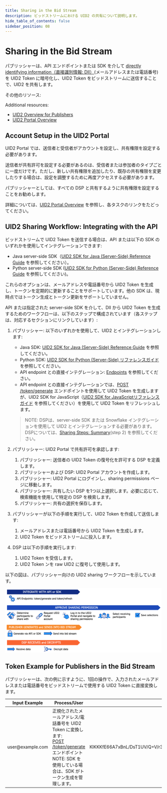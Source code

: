 ```yaml
---
title: Sharing in the Bid Stream
description: ビッドストリームにおける UID2 の共有について説明します。
hide_table_of_contents: false
sidebar_position: 08
---
```


# Sharing in the Bid Stream

<!-- It includes the following:

- [Account Setup in the UID2 Portal](#account-setup-in-the-uid2-portal)
- [UID2 Sharing Workflow: Integrating with the API](#uid2-sharing-workflow-integrating-with-the-api)
- [Token Example for Publishers in the Bid Stream](#token-example-for-publishers-in-the-bid-stream) -->

パブリッシャーは、API エンドポイントまたは SDK を介して [directly identifying information（直接識別情報: DII）](../ref-info/glossary-uid.md#gl-dii)(メールアドレスまたは電話番号) を UID2 Token に暗号化し、UID2 Token をビッドストリームに送信することで、UID2 を共有します。


その他のリソース:

Additional resources:
- [UID2 Overview for Publishers](../overviews/overview-publishers.md)
- [UID2 Portal Overview](../portal/portal-overview.md)

## Account Setup in the UID2 Portal

UID2 Portal では、送信者と受信者がアカウントを設定し、共有権限を設定する必要があります。

送信者が共有許可を設定する必要があるのは、受信者または参加者のタイプごとに一度だけです。ただし、新しい共有権限を追加したり、既存の共有権限を変更したりする場合は、設定を調整するために再度アクセスする必要があります。

パブリッシャーとしては、すべての DSP と共有するように共有権限を設定することをお勧めします。

詳細については、[UID2 Portal Overview](../portal/portal-overview.md) を参照し、各タスクのリンクをたどってください。

## UID2 Sharing Workflow: Integrating with the API

ビッドストリームで UID2 Token を送信する場合は、API または以下の SDK のいずれかを使用してインテグレーションできます:

- Java server-side SDK（[UID2 SDK for Java (Server-Side) Reference Guide](../sdks/uid2-sdk-ref-java.md) を参照してください）。
- Python server-side SDK ([UID2 SDK for Python (Server-Side) Reference Guide](../sdks/uid2-sdk-ref-python.md) を参照してください)。

これらのオプションは、メールアドレスや電話番号から UID2 Token を生成し、トークンを定期的に更新することをサポートしています。他の SDK は、現時点ではトークン生成とトークン更新をサポートしていません。

API または指定された server-side SDK を介して、DII から UID2 Token を生成するためのワークフローは、以下のステップで構成されています（各ステップは、対応するセクションにリンクしています）:

1. パブリッシャー: 以下のいずれかを使用して、UID2 とインテグレーションします:

   - Java SDK: [UID2 SDK for Java (Server-Side) Reference Guide](../sdks/uid2-sdk-ref-java.md) を参照してください。
   - Python SDK: [UID2 SDK for Python (Server-Side) リファレンスガイド](../sdks/uid2-sdk-ref-python.md) を参照してください。
   - API endpoint との直接インテグレーション: [Endpoints](/docs/category/endpoints-v2) を参照してください。
   - API endpoint との直接インテグレーションでは、[POST /token/generate](../endpoints/post-token-generate.md) エンドポイントを使用して UID2 Token を生成しますが、UID2 SDK for JavaScript（[UID2 SDK for JavaScriptリファレンスガイド](../sdks/client-side-identity.md) を参照してください）を使用して UID2 Token をリフレッシュします。

   >NOTE: DSPは、server-side SDK または Snowflake インテグレーションを使用して UID2 とインテグレーションする必要があります。DSPについては、[Sharing Steps: Summary](sharing-implementing.md#sharing-steps-summary)(step 2) を参照してください。

1. パブリッシャー: UID2 Portal で共有許可を承認します:

   1. パブリッシャー: 送信者の UID2 Token の復号化を許可する DSP を定義します。
   1. パブリッシャーおよび DSP: UID2 Portal アカウントを作成します。
   1. パブリッシャー: UID2 Portal にログインし、sharing permissions ページに移動します。
   1. パブリッシャー: 共有したい DSP を1つ以上選択します。必要に応じて、検索機能を使用して特定の DSP を検索します。
   1. パブリッシャー: 共有の選択を保存します。

1. パブリッシャーが以下の手順を実行して、UID2 Token を作成して送信します:

   1. メールアドレスまたは電話番号から UID2 Token を生成します。
   1. UID2 Token をビッドストリームに投入します。

1. DSP は以下の手順を実行します:

   1. UID2 Token を受信します。
   1. UID2 Token ンを raw UID2 に復号して使用します。

以下の図は、パブリッシャー向けの UID2 sharing ワークフローを示しています。

![UID2 Sharing Permission Integration Workflow for publishers](images/UID2_Sharing_Diagram_Integrate_SDK_Bid_Stream.png)

## Token Example for Publishers in the Bid Stream

パブリッシャーは、次の例に示すように、1回の操作で、入力されたメールアドレスまたは電話番号をビッドストリームで使用する UID2 Token に直接変換します。

<table>
<colgroup>
    <col style={{
      width: "30%"
    }} />
    <col style={{
      width: "40%"
    }} />
    <col style={{
      width: "30%"
    }} />
   
  </colgroup>
<thead>
<tr>
<th>Input Example</th>
<th>Process/User</th>
<th >Result</th>
</tr>
</thead>
<tbody>
<tr>
<td>user@example.com</td>
<td>正規化されたメールアドレス/電話番号を UID2 Token に変換します:<br/><a href="../endpoints/post-token-generate">POST /token/generate</a> エンドポイント<br/>NOTE: SDK を使用している場合は、SDK がトークン生成を管理します。</td>
<td style={{
  wordBreak: "break-all"
}}>KlKKKfE66A7xBnL/DsT1UV/Q+V/r3xwKL89Wp7hpNllxmNkPaF8vdzenDvfoatn6sSXbFf5DfW9wwbdDwMnnOVpPxojkb8KYSGUte/FLSHtg4CLKMX52UPRV7H9UbWYvXgXC4PaVrGp/Jl5zaxPIDbAW0chULHxS+3zQCiiwHbIHshM+oJ==</td>
</tr>
</tbody>
</table>

<!-- eng_jp -->
